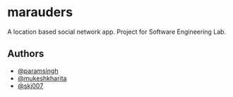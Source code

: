 # marauders

A location based social network app. Project for Software Engineering Lab.

## Authors

* [@paramsingh](https://github.com/paramsingh)
* [@mukeshkharita](https://github.com/mukeshkharita)
* [@skj007](https://github.com/skj007)